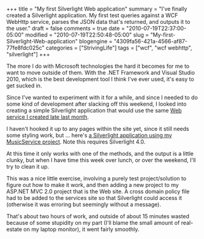 +++
title = "My first Silverlight Web application"
summary = "I've finally created a Silverlight application. My first test queries against a WCF WebHttp service, parses the JSON data that's returned, and outputs it to the user."
draft = false
comments = true
date = "2010-07-19T22:37:00-05:00"
modified = "2010-07-19T22:50:48-05:00"
slug = "My-first-Silverlight-Web-application"
blogengine = "4309fa56-421a-4566-af87-77fe8fdc025c"
categories = ["StrivingLife"]
tags = ["wcf", "wcf webhttp", "silverlight"]
+++

<p>The more I do with Microsoft technologies the hard it becomes for me to want to move outside of them. With the .NET Framework and Visual Studio 2010, which is the best development tool I think I've ever used, it's easy to get sucked in.</p>
<p>Since I've wanted to experiment with it for a while, and since I needed to do some kind of development after slacking off this weekend, I looked into creating a simple Silverlight application that would use the same <a href="http://strivinglife.com/words/post/Tutorial-ASPNET-C-sharp-WCF-WebHttp-service-with-jQuery-Table-of-Contents.aspx">Web service I created late last month</a>.</p>
<p>I haven't hooked it up to any pages within the site yet, since it still needs some styling work, but ... here's&nbsp;<a rel="external" href="http://jamesrskemp.com/Projects/MusicServiceSilverlight">a Silverlight application using&nbsp;my MusicService project</a>. Note this requires Silverlight 4.0.</p>
<p>At this time it only works with one of the methods, and the output is a little clunky, but when I have time this week over lunch, or over the weekend, I'll try to clean it up.</p>
<p>This was a nice little exercise, involving a purely test project/solution to figure out how to make it work, and then adding a&nbsp;new project to my ASP.NET MVC 2.0 project that is the Web site. A cross domain policy file had to be added to the services site so that Silverlight could access it (otherwise it was erroring but seemingly without a message).</p>
<p>That's about two hours of work, and outside of about 15 minutes wasted because of some stupidity on my part (I'll blame the small amount of real-estate on my laptop monitor), it went fairly smoothly.</p>
